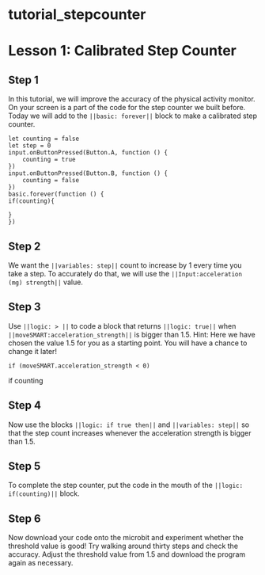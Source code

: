 # tutorial_stepcounter

# Lesson 1: Calibrated Step Counter

## Step 1

In this tutorial, we will improve the accuracy of the physical activity monitor. On your screen is a part of the code for the step counter we built before. Today we will add to the ``||basic: forever||`` block to make a calibrated step counter.
```template
let counting = false
let step = 0
input.onButtonPressed(Button.A, function () {
    counting = true
})
input.onButtonPressed(Button.B, function () {
    counting = false
})
basic.forever(function () {
if(counting){

}
})
```

## Step 2
We want the ``||variables: step||`` count to increase by 1 every time you take a step. To accurately do that, we will use the ``||Input:acceleration (mg) strength||`` value.

## Step 3
Use ``||logic: > ||`` to code a block that returns ``||logic: true||`` when ``||moveSMART:acceleration_strength||`` is bigger than 1.5.
Hint: Here we have chosen the value 1.5 for you as a starting point. You will have a chance to change it later!
```blocks
if (moveSMART.acceleration_strength < 0)
```
if counting
## Step 4
Now use the blocks ``||logic: if true then||`` and ``||variables: step||`` so that the step count increases whenever the acceleration strength is bigger than 1.5.

## Step 5
To complete the step counter, put the code in the mouth of the ``||logic: if(counting)||`` block.

## Step 6
Now download your code onto the microbit and experiment whether the threshold value is good! Try walking around thirty steps and check the accuracy. Adjust the threshold value from 1.5 and download the program again as necessary.